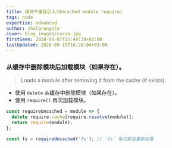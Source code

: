 ```yaml
---
title: 模块不缓存引入(Uncached module require)
tags: node
expertise: advanced
author: chalarangelo
cover: blog_images/curve.jpg
firstSeen: 2020-08-07T15:49:39+03:00
lastUpdated: 2020-09-15T16:28:04+03:00
---
```


### 从缓存中删除模块后加载模块（如果存在）。
> Loads a module after removing it from the cache (if exists).

- 使用 `delete` 从缓存中删除模块（如果存在）。
- 使用 `require()` 再次加载模块。

```js
const requireUncached = module => {
  delete require.cache[require.resolve(module)];
  return require(module);
};
```

```js
const fs = requireUncached('fs'); // 'fs' 每次都会重新加载
```
